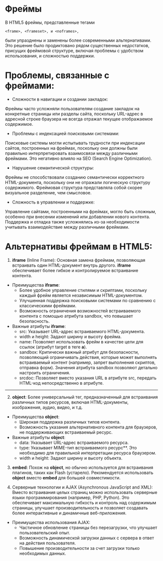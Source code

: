 # Фреймы
В HTML5 фреймы, представленные тегами
 
    <frame>, <frameset>, и <noframes>,

 были упразднены и заменены более современными альтернативами.  Это решение было продиктовано рядом существенных недостатков, присущих фреймовой структуре, включая проблемы с удобством использования, и сложностью поддержки.

# Проблемы, связанные с фреймами:

* Сложности в навигации и создании закладок:  

Фреймы часто усложняли пользователям создание закладок на конкретные страницы или разделы сайта, поскольку URL-адрес в адресной строке браузера не всегда отражал текущее отображаемое содержимое.
* Проблемы с индексацией поисковыми системами: 

 Поисковые системы могли испытывать трудности при индексации сайтов, построенных на фреймах, поскольку они должны были правильно интерпретировать взаимосвязи между различными фреймами. Это негативно влияло на SEO (Search Engine Optimization).
* Нарушение семантической структуры:  

Фреймы не способствовали созданию семантически корректного HTML-документа, поскольку они не отражали логическую структуру содержимого. Фреймовая структура представляла собой скорее визуальное разделение, чем смысловое.
* Сложность в управлении и поддержке:  

Управление сайтами, построенными на фреймах, могло быть сложным, особенно при внесении изменений или добавлении нового контента.  Поддержка и отладка также усложнялись из-за необходимости учитывать взаимодействие между различными фреймами.

# Альтернативы фреймам в HTML5:

1.  **iframe** (Inline Frame):  Основная замена фреймам, позволяющая встраивать один HTML-документ внутрь другого.  **iframe** обеспечивает более гибкое и контролируемое встраивание контента.

*   Преимущества **iframe**:
    *   Более удобное управление стилями и скриптами, поскольку каждый фрейм является независимым HTML-документом.
    *   Улучшенная поддержка поисковыми системами по сравнению с классическими фреймами.
    *   Возможность ограничения возможностей встраиваемого контента с помощью атрибута sandbox, что повышает безопасность.
*   Важные атрибуты **iframe**:
    *   src:  Указывает URL-адрес встраиваемого HTML-документа.
    *   width и height:  Задают ширину и высоту фрейма.
    *   name:  Позволяет использовать фрейм в качестве цели для ссылок (атрибут target в теге **a**).
    *   sandbox:  Критически важный атрибут для безопасности, позволяющий ограничивать действия, которые может выполнять встраиваемый контент (например, запрет выполнения скриптов, отправка форм). Значения атрибута sandbox позволяют детально настроить ограничения.
    *   srcdoc: Позволяет вместо указания URL в атрибуте src, передать HTML-код непосредственно в атрибуте.
___
2.  **object**:  Более универсальный тег, предназначенный для встраивания различных типов ресурсов, включая HTML-документы, изображения, аудио, видео, и т.д.

*   Преимущества **object**:
    *   Широкая поддержка различных типов контента.
    *   Возможность указания альтернативного контента для браузеров, не поддерживающих встраиваемый ресурс.
*   Важные атрибуты **object**:
    *   data:  Указывает URL-адрес встраиваемого ресурса.
    *   type:  Указывает MIME-тип встраиваемого ресурс**. Это необходимо для правильной интерпретации ресурса браузером.
    *   width и height:  Задают ширину и высоту объекта.

3.  **embed**: Похож на **object**, но обычно используется для встраивания плагинов, таких как Flash (устарело). Рекомендуется использовать **object** вместо **embed** для большей совместимости.

4.  Серверные технологии и AJAX (Asynchronous JavaScript and XML):  Вместо встраивания целых страниц можно использовать серверные языки программирования (например, PHP, Python). Это обеспечивает максимальную гибкость и контроль над содержимым страницы, улучшает производительность и позволяет создавать более интерактивные и динамичные веб-приложения.

*   Преимущества использования AJAX:
    *   Частичное обновление страницы без перезагрузки, что улучшает пользовательский опыт.
    *   Возможность динамической загрузки данных с сервера в ответ на действия пользователя.
    *   Повышение производительности за счет загрузки только необходимых данных.

